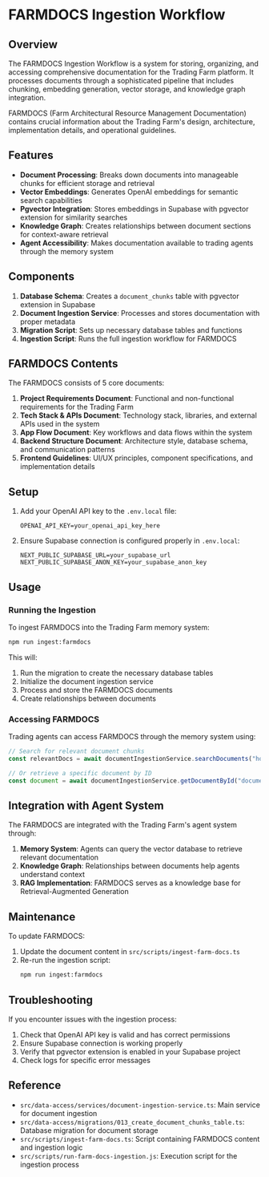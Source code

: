 # FARMDOCS Ingestion Workflow

## Overview

The FARMDOCS Ingestion Workflow is a system for storing, organizing, and accessing comprehensive documentation for the Trading Farm platform. It processes documents through a sophisticated pipeline that includes chunking, embedding generation, vector storage, and knowledge graph integration.

FARMDOCS (Farm Architectural Resource Management Documentation) contains crucial information about the Trading Farm's design, architecture, implementation details, and operational guidelines.

## Features

- **Document Processing**: Breaks down documents into manageable chunks for efficient storage and retrieval
- **Vector Embeddings**: Generates OpenAI embeddings for semantic search capabilities
- **Pgvector Integration**: Stores embeddings in Supabase with pgvector extension for similarity searches
- **Knowledge Graph**: Creates relationships between document sections for context-aware retrieval
- **Agent Accessibility**: Makes documentation available to trading agents through the memory system

## Components

1. **Database Schema**: Creates a `document_chunks` table with pgvector extension in Supabase
2. **Document Ingestion Service**: Processes and stores documentation with proper metadata
3. **Migration Script**: Sets up necessary database tables and functions
4. **Ingestion Script**: Runs the full ingestion workflow for FARMDOCS

## FARMDOCS Contents

The FARMDOCS consists of 5 core documents:

1. **Project Requirements Document**: Functional and non-functional requirements for the Trading Farm
2. **Tech Stack & APIs Document**: Technology stack, libraries, and external APIs used in the system
3. **App Flow Document**: Key workflows and data flows within the system
4. **Backend Structure Document**: Architecture style, database schema, and communication patterns
5. **Frontend Guidelines**: UI/UX principles, component specifications, and implementation details

## Setup

1. Add your OpenAI API key to the `.env.local` file:
   ```
   OPENAI_API_KEY=your_openai_api_key_here
   ```

2. Ensure Supabase connection is configured properly in `.env.local`:
   ```
   NEXT_PUBLIC_SUPABASE_URL=your_supabase_url
   NEXT_PUBLIC_SUPABASE_ANON_KEY=your_supabase_anon_key
   ```

## Usage

### Running the Ingestion

To ingest FARMDOCS into the Trading Farm memory system:

```bash
npm run ingest:farmdocs
```

This will:
1. Run the migration to create the necessary database tables
2. Initialize the document ingestion service
3. Process and store the FARMDOCS documents
4. Create relationships between documents

### Accessing FARMDOCS

Trading agents can access FARMDOCS through the memory system using:

```typescript
// Search for relevant document chunks
const relevantDocs = await documentIngestionService.searchDocuments("how to implement strategy deployment");

// Or retrieve a specific document by ID
const document = await documentIngestionService.getDocumentById("document-id");
```

## Integration with Agent System

The FARMDOCS are integrated with the Trading Farm's agent system through:

1. **Memory System**: Agents can query the vector database to retrieve relevant documentation
2. **Knowledge Graph**: Relationships between documents help agents understand context
3. **RAG Implementation**: FARMDOCS serves as a knowledge base for Retrieval-Augmented Generation

## Maintenance

To update FARMDOCS:

1. Update the document content in `src/scripts/ingest-farm-docs.ts`
2. Re-run the ingestion script:
   ```bash
   npm run ingest:farmdocs
   ```

## Troubleshooting

If you encounter issues with the ingestion process:

1. Check that OpenAI API key is valid and has correct permissions
2. Ensure Supabase connection is working properly
3. Verify that pgvector extension is enabled in your Supabase project
4. Check logs for specific error messages

## Reference

- `src/data-access/services/document-ingestion-service.ts`: Main service for document ingestion
- `src/data-access/migrations/013_create_document_chunks_table.ts`: Database migration for document storage
- `src/scripts/ingest-farm-docs.ts`: Script containing FARMDOCS content and ingestion logic
- `src/scripts/run-farm-docs-ingestion.js`: Execution script for the ingestion process 